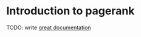 # Introduction to pagerank

TODO: write [great documentation](http://jacobian.org/writing/great-documentation/what-to-write/)
